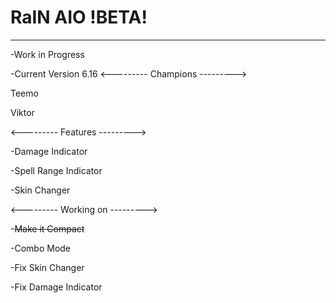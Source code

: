 # RaIN AIO !BETA!
___
-Work in Progress

-Current Version 6.16
<---------
Champions
--------->

Teemo

Viktor

<---------
Features
--------->

-Damage Indicator

-Spell Range Indicator

-Skin Changer

<---------
Working on
--------->

-~~Make it Compact~~

-Combo Mode

-Fix Skin Changer

-Fix Damage Indicator

